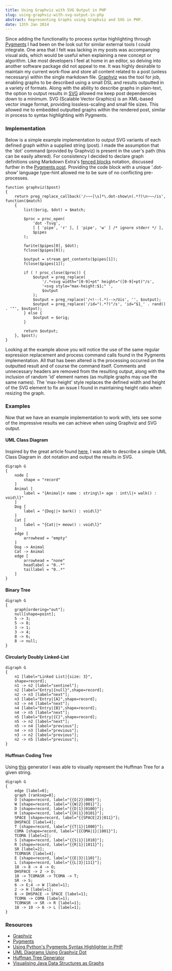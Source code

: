 ```yaml
---
title: Using Graphviz with SVG Output in PHP
slug: using-graphviz-with-svg-output-in-php
abstract: Representing Graphs using Graphviz and SVG in PHP.
date: 13th Jan 2014
---
```


Since adding the functionality to process syntax highlighting through [Pygments](http://pygments.org/) I had been on the look out for similar external tools I could integrate.
One area that I felt was lacking in my posts was accompanying visual aids, which would be useful when explaining a new concept or algorithm.
Like most developers I feel at home in an editor, so delving into another software package did not appeal to me.
It was highly desirable to maintain my current work-flow and store all content related to a post (unless necessary) within the single markdown file.
[Graphviz](http://www.graphviz.org/) was the tool for job, enabling graphs to be described using a small DSL and results outputted in a variety of formats.
Along with the ability to describe graphs in plain-text, the option to output results in [SVG](http://en.wikipedia.org/wiki/Scalable_Vector_Graphics) allowed me keep post dependencies down to a minimum.
SVG (Scalable Vector Graphics) is an XML-based vector image format, providing lossless-scaling and small file sizes.
This allowed me to embedded outputted graphs within the rendered post, similar in process to syntax highlighting with Pygments.

### Implementation

Below is a simple example implementation to output SVG variants of each defined graph within a supplied string (post).
I made the assumption that the 'dot' command (provided by Graphviz) is present in the user's path (this can be easily altered).
For consistency I decided to declare graph definitions using Markdown Extra's [fenced blocks](http://michelf.ca/projects/php-markdown/extra/#fenced-code-blocks) notation, discussed further in the [Pygments post](/posts/using-pythons-pygments-syntax-highlighter-in-php/).
Providing the code block with a unique '.dot-show' language type-hint allowed me to be sure of no conflicting pre-processes.

~~~ .php
function graphviz($post)
{
    return preg_replace_callback('/~~~[\s]*\.dot-show\n(.*?)\n~~~/is', function($match)
    {
        list($orig, $dot) = $match;

        $proc = proc_open(
            'dot -Tsvg',
            [ [ 'pipe', 'r' ], [ 'pipe', 'w' ] /* ignore stderr */ ],
            $pipes
        );

        fwrite($pipes[0], $dot);
        fclose($pipes[0]);

        $output = stream_get_contents($pipes[1]);
        fclose($pipes[1]);

        if ( ! proc_close($proc)) {
            $output = preg_replace(
                '/.*<svg width="[0-9]+pt" height="([0-9]+pt)"/s',
                '<svg style="max-height:$1;" ',
                $output
            );
            $output = preg_replace('/<!--(.*)-->/Uis', '', $output);
            $output = preg_replace('/id="(.*?)"/s', 'id="$1_' . rand() . '"', $output);
        } else {
            $output = $orig;
        }

        return $output;
    }, $post);
}
~~~

Looking at the example above you will notice the use of the same regular expression replacement and process command calls found in the Pygments implementation.
All that has been altered is the processing occurred on the outputted result and of course the command itself.
Comments and unnecessary headers are removed from the resulting output, along with the inclusion of random 'id' element names (as multiple graphs may use the same names).
The 'max-height' style replaces the defined width and height of the SVG element to fix an issue I found in maintaining height ratio when resizing the graph.

### Examples

Now that we have an example implementation to work with, lets see some of the impressive results we can achieve when using Graphviz and SVG output.

#### UML Class Diagram

Inspired by the great article found [here](http://www.ffnn.nl/pages/articles/media/uml-diagrams-using-graphviz-dot.php), I was able to describe a simple UML Class Diagram in .dot notation and output the results in SVG.

~~~ .dot-show
digraph G
{
    node [
        shape = "record"
    ]
    Animal [
        label = "{Animal|+ name : string\l+ age : int\l|+ walk() : void\l}"
    ]
    Dog [
        label = "{Dog||+ bark() : void\l}"
    ]
    Cat [
        label = "{Cat||+ meow() : void\l}"
    ]
    edge [
        arrowhead = "empty"
    ]
    Dog -> Animal
    Cat -> Animal
    edge [
        arrowhead = "none"
        headlabel = "0..*"
        taillabel = "0..*"
    ]
}
~~~

#### Binary Tree

~~~ .dot-show
digraph G
{
    graph[ordering="out"];
    null[shape=point];
    5 -> 3;
    5 -> 8;
    3 -> 1;
    3 -> 4;
    8 -> 6;
    8 -> null;
}
~~~

#### Circularly Doubly Linked-List

~~~ .dot-show
digraph G
{
    n1 [label="Linked List|{size: 3}",
    shape=record];
    n1 -> n2 [label="sentinel"];
    n2 [label="Entry|{null}",shape=record];
    n2 -> n3 [label="next"];
    n3 [label="Entry|{A}",shape=record];
    n3 -> n4 [label="next"];
    n4 [label="Entry|{B}",shape=record];
    n4 -> n5 [label="next"];
    n5 [label="Entry|{C}",shape=record];
    n5 -> n2 [label="next"];
    n5 -> n4 [label="previous"];
    n4 -> n3 [label="previous"];
    n3 -> n2 [label="previous"];
    n2 -> n5 [label="previous"];
}
~~~

#### Huffman Coding Tree

Using [this](http://huffman.ooz.ie/) generator I was able to visually represent the Huffman Tree for a given string.

~~~ .dot-show
digraph G
{
    edge [label=0];
    graph [ranksep=0];
    O [shape=record, label="{{O|2}|000}"];
    W [shape=record, label="{{W|2}|001}"];
    D [shape=record, label="{{D|1}|0100}"];
    H [shape=record, label="{{H|1}|0101}"];
    SPACE [shape=record, label="{{SPACE|2}|011}"];
    DHSPACE [label=4];
    T [shape=record, label="{{T|1}|1000}"];
    COMA [shape=record, label="{{COMA|1}|1001}"];
    TCOMA [label=2];
    S [shape=record, label="{{S|1}|1010}"];
    R [shape=record, label="{{R|1}|1011}"];
    SR [label=2];
    TCOMASR [label=4];
    E [shape=record, label="{{E|3}|110}"];
    L [shape=record, label="{{L|3}|111}"];
    18 -> 8 -> 4 -> O;
    DHSPACE -> 2 -> D;
    10 -> TCOMASR -> TCOMA -> T;
    SR -> S;
    6 -> E;4 -> W [label=1];
    2 -> H [label=1];
    8 -> DHSPACE -> SPACE [label=1];
    TCOMA -> COMA [label=1];
    TCOMASR -> SR -> R [label=1];
    18 -> 10 -> 6 -> L [label=1];
}
~~~

### Resources

- [Graphviz](http://www.graphviz.org/)
- [Pygments](http://pygments.org/)
- [Using Python's Pygments Syntax Highlighter in PHP](/posts/using-pythons-pygments-syntax-highlighter-in-php/)
- [UML Diagrams Using Graphviz Dot](http://www.ffnn.nl/pages/articles/media/uml-diagrams-using-graphviz-dot.php)
- [Huffman Tree Generator](http://huffman.ooz.ie/)
- [Visualising Java Data Structures as Graphs](https://www.cs.auckland.ac.nz/~j-hamer/ACE04-paper.pdf)